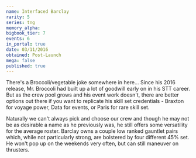 ```yaml
---
name: Interfaced Barclay
rarity: 5
series: tng
memory_alpha:
bigbook_tier: 7
events: 6
in_portal: true
date: 03/11/2016
obtained: Post-Launch
mega: false
published: true
---
```


There's a Broccoli/vegetable joke somewhere in here… Since his 2016 release, Mr. Broccoli had built up a lot of goodwill early on in his STT career. But as the crew pool grows and his event work doesn't, there are better options out there if you want to replicate his skill set credentials - Braxton for voyage power, Data for events, or Paris for rare skill set.

Naturally we can't always pick and choose our crew and though he may not be as desirable a name as he previously was, he still offers some versatility for the average roster. Barclay owns a couple low ranked gauntlet pairs which, while not particularly strong, are bolstered by four different 45% set. He won't pop up on the weekends very often, but can still maneuver on thrusters.

